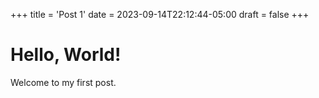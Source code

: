 +++
title = 'Post 1'
date = 2023-09-14T22:12:44-05:00
draft = false
+++

# Hello, World!

Welcome to my first post.
